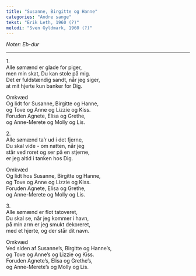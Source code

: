 ```yaml
---
title: "Susanne, Birgitte og Hanne"
categories: "Andre sange"
tekst: "Erik Leth, 1960 (?)"
melodi: "Sven Gyldmark, 1960 (?)"
---
```

*Noter: Eb-dur*

***

1\.\
Alle sømænd er glade for piger,\
men min skat, Du kan stole på mig.\
Det er fuldstændig sandt, når jeg siger,\
at mit hjerte kun banker for Dig.

Omkvæd\
Og lidt for Susanne, Birgitte og Hanne,\
og Tove og Anne og Lizzie og Kiss.\
Foruden Agnete, Elisa og Grethe,\
og Anne-Merete og Molly og Lis.

2\.\
Alle sømænd ta’r ud i det fjerne,\
Du skal vide - om natten, når jeg\
står ved roret og ser på en stjerne,\
er jeg altid i tanken hos Dig.

Omkvæd\
Og lidt hos Susanne, Birgitte og Hanne,\
og Tove og Anne og Lizzie og Kiss.\
Foruden Agnete, Elisa og Grethe,\
og Anne-Merete og Molly og Lis.

3\.\
Alle sømænd er flot tatoveret,\
Du skal se, når jeg kommer i havn,\
på min arm er jeg smukt dekoreret,\
med et hjerte, og der står dit navn.

Omkvæd\
Ved siden af Susanne’s, Birgitte og Hanne’s,\
og Tove og Anne’s og Lizzie og Kiss.\
Foruden Agnete’s, Elisa og Grethe’s,\
og Anne-Merete’s og Molly og Lis.